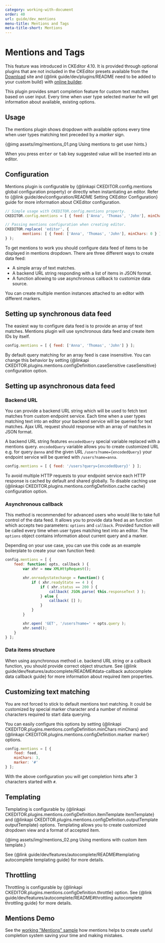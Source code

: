 ```yaml
---
category: working-with-document
order: 40
url: guide/dev_mentions
menu-title: Mentions and Tags
meta-title-short: Mentions
---
```

<!--
Copyright (c) 2003-2018, CKSource - Frederico Knabben. All rights reserved.
For licensing, see LICENSE.md.
-->

# Mentions and Tags

<info-box info="">
    This feature was introduced in CKEditor 4.10. It is provided through optional plugins that are not included in the CKEditor presets available from the <a href="https://ckeditor.com/ckeditor-4/download/">Download</a> site and {@link guide/dev/plugins/README need to be added to your custom build} with <a href="https://ckeditor.com/cke4/builder">online builder</a>.
</info-box>

This plugin provides smart completion feature for custom text matches based on user input. Every time when user type selected marker he will get information about available, existing options.

## Usage

The mentions plugin shows dropdown with available options every time when user types matching text preceded by a _marker_ sign.

{@img assets/img/mentions_01.png Using mentions to get user hints.}

When you press <kbd>enter</kbd> or <kbd>tab</kbd> key suggested value will be inserted into an editor.

## Configuration

Mentions plugin is configurable by {@linkapi CKEDITOR.config.mentions global configuration property} or directly when instantiating an editor. Refer to {@link guide/dev/configuration/README Setting CKEditor Configuration} guide for more information about CKEditor configuration.

```javascript
// Simple usage with CKEDITOR.config.mentions property.
CKEDITOR.config.mentions = [ { feed: ['Anna', 'Thomas', 'John'], minChars: 0 } ];

// Passing mentions configuration when creating editor.
CKEDITOR.replace( 'editor', {
		mentions: [ { feed: ['Anna', 'Thomas', 'John'], minChars: 0 } ]
} );
```

To get mentions to work you should configure data feed of items to be displayed in mentions dropdown. There are three different ways to create data feed:

* A simple array of text matches.
* A backend URL string responding with a list of items in JSON format.
* A function allowing to use asynchronous callback to customize data source.

You can create multiple mention instances attached to an editor with different markers.

## Setting up synchronous data feed

The easiest way to configure data feed is to provide an array of text matches. Mentions plugin will use synchronous data feed and create item IDs by itself.

```javascript
config.mentions = [ { feed: ['Anna', 'Thomas', 'John'] } ];
```

By default query matching for an array feed is case insensitive. You can change this behavior by setting {@linkapi CKEDITOR.plugins.mentions.configDefinition.caseSensitive caseSensitive} configuration option.

## Setting up asynchronous data feed

### Backend URL

You can provide a backend URL string which will be used to fetch text matches from custom endpoint service. Each time when a user types matching text into an editor your backend service will be queried for text matches. Ajax URL request should response with an array of matches in JSON format.

A backend URL string features `encodedQuery` special variable replaced with a mentions query. `encodedQuery` variable allows you to create customized URL e.g. for query `@anna` and the given URL `/users?name={encodedQuery}` your endpoint service will be queried with `/users?name=anna`.

```javascript
config.mentions = [ { feed: '/users?query={encodedQuery}' } ];
```

To avoid multiple HTTP requests to your endpoint service each HTTP response is cached by default and shared globally. To disable caching use {@linkapi CKEDITOR.plugins.mentions.configDefinition.cache cache} configuration option.

### Asynchronous callback

This method is recommended for advanced users who would like to take full control of the data feed. It allows you to provide data feed as an function which accepts two parameters: `options` and `callback`. Provided function will be called every time when user types matching text into an editor. The `options` object contains information about current query and a marker.

Depending on your use case, you can use this code as an example boilerplate to create your own function feed:

```javascript
config.mentions = [ {
	feed: function( opts, callback ) {
		var xhr = new XMLHttpRequest();

		xhr.onreadystatechange = function() {
			if ( xhr.readyState == 4 ) {
				if ( xhr.status == 200 ) {
					callback( JSON.parse( this.responseText ) );
				} else {
					callback( [] );
				}
			}
		}

		xhr.open( 'GET', '/users?name=' + opts.query );
		xhr.send();
	}
} ];
```

### Data items structure

When using asynchronous method i.e. backend URL string or a callback function, you should provide correct object structure. See {@link guide/dev/features/autocomplete/README#data-callback autocomplete data callback guide} for more information about required item properties.

## Customizing text matching

You are not forced to stick to default mentions text matching. It could be customized by special marker character and a number of minimal characters required to start data querying.

You can easily configure this options by setting {@linkapi CKEDITOR.plugins.mentions.configDefinition.minChars minChars} and {@linkapi CKEDITOR.plugins.mentions.configDefinition.marker marker} options.

```javascript
config.mentions = [ {
	feed: feed,
	minChars: 3,
	marker: '#'
} ];
```

With the above configuration you will get completion hints after 3 characters started with `#`.

## Templating

Templating is configurable by {@linkapi CKEDITOR.plugins.mentions.configDefinition.itemTemplate itemTemplate} and {@linkapi CKEDITOR.plugins.mentions.configDefinition.outputTemplate outputTemplate} options. Templating allows you to create customized dropdown view and a format of accepted item.

{@img assets/img/mentions_02.png Using mentions with custom item template.}

See {@link guide/dev/features/autocomplete/README#templating autocomplete templating guide} for more details.

## Throttling

Throttling is configurable by {@linkapi CKEDITOR.plugins.mentions.configDefinition.throttle} option. See {@link guide/dev/features/autocomplete/README#throttling autocomplete throttling guide} for more details.

## Mentions Demo

See the [working "Mentions" sample](https://sdk.ckeditor.com/samples/mentions.html) how mentions helps to create useful completion system saving your time and making mistakes.
